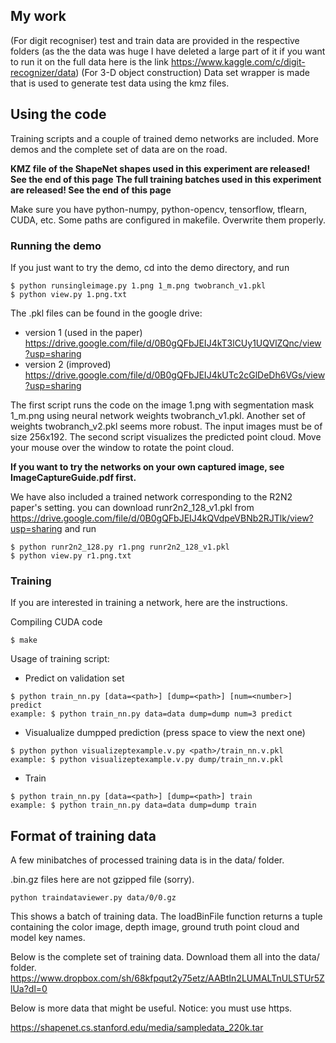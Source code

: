## My work
(For digit recogniser) test and train data are provided in the respective folders (as the the data was huge I have deleted a large part of it if you want to run it on the full data here is the link https://www.kaggle.com/c/digit-recognizer/data)
(For 3-D object construction) Data set wrapper is made that is used to generate test data using the kmz files.


## Using the code

Training scripts and a couple of trained demo networks are included. More demos and the complete set of data are on the road.

**KMZ file of the ShapeNet shapes used in this experiment are released! See the end of this page**
**The full training batches used in this experiment are released! See the end of this page**

Make sure you have python-numpy, python-opencv, tensorflow, tflearn, CUDA, etc.
Some paths are configured in makefile. Overwrite them properly.

### Running the demo

If you just want to try the demo, cd into the demo directory, and run
```
$ python runsingleimage.py 1.png 1_m.png twobranch_v1.pkl
$ python view.py 1.png.txt
```
The .pkl files can be found in the google drive:
- version 1 (used in the paper) https://drive.google.com/file/d/0B0gQFbJEIJ4kT3lCUy1UQVlZQnc/view?usp=sharing
- version 2 (improved) https://drive.google.com/file/d/0B0gQFbJEIJ4kUTc2cGlDeDh6VGs/view?usp=sharing

The first script runs the code on the image 1.png with segmentation mask 1_m.png using neural network weights twobranch_v1.pkl. Another set of weights twobranch_v2.pkl seems more robust. The input images must be of size 256x192. The second script visualizes the predicted point cloud. Move your mouse over the window to rotate the point cloud.

**If you want to try the networks on your own captured image, see ImageCaptureGuide.pdf first.**

We have also included a trained network corresponding to the R2N2 paper's setting. you can download runr2n2_128_v1.pkl from
https://drive.google.com/file/d/0B0gQFbJEIJ4kQVdpeVBNb2RJTlk/view?usp=sharing
and run
```
$ python runr2n2_128.py r1.png runr2n2_128_v1.pkl
$ python view.py r1.png.txt
```

### Training

If you are interested in training a network, here are the instructions.

Compiling CUDA code
```
$ make
```

Usage of training script:

* Predict on validation set
```	
$ python train_nn.py [data=<path>] [dump=<path>] [num=<number>] predict
example: $ python train_nn.py data=data dump=dump num=3 predict
```
		
* Visualualize dumpped prediction (press space to view the next one)
```
$ python python visualizeptexample.v.py <path>/train_nn.v.pkl
example: $ python visualizeptexample.v.py dump/train_nn.v.pkl
```
		
* Train
```
$ python train_nn.py [data=<path>] [dump=<path>] train
example: $ python train_nn.py data=data dump=dump train
```

## Format of training data
A few minibatches of processed training data is in the data/ folder.

.bin.gz files here are not gzipped file (sorry).
```
python traindataviewer.py data/0/0.gz
```
This shows a batch of training data. The loadBinFile function returns a tuple containing the color image, depth image, ground truth point cloud and model key names.

Below is the complete set of training data. Download them all into the data/ folder.
https://www.dropbox.com/sh/68kfpqut2y75etz/AABtIn2LUMALTnULSTUr5ZlUa?dl=0

Below is more data that might be useful. Notice: you must use https.

https://shapenet.cs.stanford.edu/media/sampledata_220k.tar




